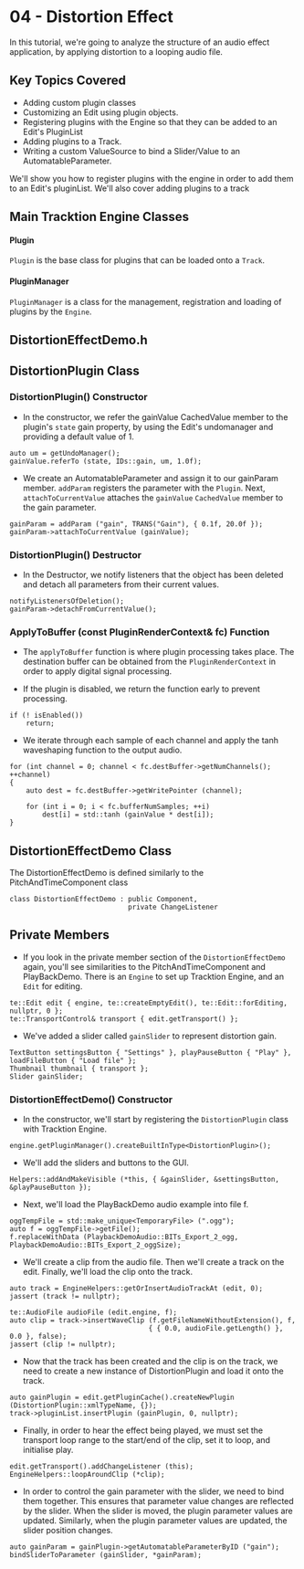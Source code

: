 # 04 - Distortion Effect

In this tutorial, we're going to analyze the structure of an audio effect application, by applying distortion to a looping audio file.

## Key Topics Covered

- Adding custom plugin classes
- Customizing an Edit using plugin objects.
- Registering plugins with the Engine so that they can be added to an Edit's PluginList
- Adding plugins to a Track.
- Writing a custom ValueSource to bind a Slider/Value to an AutomatableParameter.

We'll show you how to register plugins with the engine in order to add them to an Edit's pluginList. We'll also cover adding plugins to a track

## Main Tracktion Engine Classes

#### Plugin
`Plugin` is the base class for plugins that can be loaded onto a `Track`.

#### PluginManager
`PluginManager` is a class for the management, registration and loading of plugins by the `Engine`.

## DistortionEffectDemo.h


## DistortionPlugin Class

### DistortionPlugin() Constructor

- In the constructor, we refer the gainValue CachedValue member to the plugin's `state` gain property, by using the Edit's undomanager and providing a default value of 1.
```
auto um = getUndoManager();
gainValue.referTo (state, IDs::gain, um, 1.0f);
```

- We create an AutomatableParameter and assign it to our gainParam member. `addParam` registers the parameter with the `Plugin`. Next, `attachToCurrentValue` attaches the `gainValue` `CachedValue` member to the gain parameter.
```
gainParam = addParam ("gain", TRANS("Gain"), { 0.1f, 20.0f });
gainParam->attachToCurrentValue (gainValue);
```

### DistortionPlugin() Destructor

- In the Destructor, we notify listeners that the object has been deleted and detach all parameters from their current values.
```
notifyListenersOfDeletion();
gainParam->detachFromCurrentValue();
```

### ApplyToBuffer (const PluginRenderContext& fc) Function

- The `applyToBuffer` function is where plugin processing takes place. The destination buffer can be obtained from the `PluginRenderContext` in order to apply digital signal processing.

- If the plugin is disabled, we return the function early to prevent processing.
```
if (! isEnabled())
    return;
```

- We iterate through each sample of each channel and apply the tanh waveshaping function to the output audio.
```
for (int channel = 0; channel < fc.destBuffer->getNumChannels(); ++channel)
{
    auto dest = fc.destBuffer->getWritePointer (channel);
                
    for (int i = 0; i < fc.bufferNumSamples; ++i)
        dest[i] = std::tanh (gainValue * dest[i]);
}
```

## DistortionEffectDemo Class

The DistortionEffectDemo is defined similarly to the PitchAndTimeComponent class

```
class DistortionEffectDemo : public Component,
                             private ChangeListener
```

## Private Members
- If you look in the private member section of the `DistortionEffectDemo` again, you'll see similarities to the PitchAndTimeComponent and PlayBackDemo. There is an `Engine` to set up Tracktion Engine, and an `Edit` for editing.

```
te::Edit edit { engine, te::createEmptyEdit(), te::Edit::forEditing, nullptr, 0 };
te::TransportControl& transport { edit.getTransport() };
```
- We've added a slider called `gainSlider` to represent distortion gain.
```
TextButton settingsButton { "Settings" }, playPauseButton { "Play" }, loadFileButton { "Load file" };
Thumbnail thumbnail { transport };
Slider gainSlider;
```

### DistortionEffectDemo() Constructor

- In the constructor, we'll start by registering the `DistortionPlugin` class with Tracktion Engine.
```
engine.getPluginManager().createBuiltInType<DistortionPlugin>();
```

- We'll add the sliders and buttons to the GUI.
```
Helpers::addAndMakeVisible (*this, { &gainSlider, &settingsButton, &playPauseButton });
```

- Next, we'll load the PlayBackDemo audio example into file f.
```
oggTempFile = std::make_unique<TemporaryFile> (".ogg");
auto f = oggTempFile->getFile();
f.replaceWithData (PlaybackDemoAudio::BITs_Export_2_ogg, PlaybackDemoAudio::BITs_Export_2_oggSize);
```

- We'll create a clip from the audio file. Then we'll create a track on the edit. Finally, we'll load the clip onto the track.
```
auto track = EngineHelpers::getOrInsertAudioTrackAt (edit, 0);
jassert (track != nullptr);

te::AudioFile audioFile (edit.engine, f);
auto clip = track->insertWaveClip (f.getFileNameWithoutExtension(), f,
                                  { { 0.0, audioFile.getLength() }, 0.0 }, false);
jassert (clip != nullptr);
```

- Now that the track has been created and the clip is on the track, we need to create a new instance of DistortionPlugin and load it onto the track.
```
auto gainPlugin = edit.getPluginCache().createNewPlugin (DistortionPlugin::xmlTypeName, {});
track->pluginList.insertPlugin (gainPlugin, 0, nullptr);
```
- Finally, in order to hear the effect being played, we must set the transport loop range to the start/end of the clip, set it to loop, and initialise play.
```
edit.getTransport().addChangeListener (this);
EngineHelpers::loopAroundClip (*clip);
```

- In order to control the gain parameter with the slider, we need to bind them together. This ensures that parameter value changes are reflected by the slider. When the slider is moved, the plugin parameter values are updated. Similarly, when the plugin parameter values are updated, the slider position changes.
```
auto gainParam = gainPlugin->getAutomatableParameterByID ("gain");
bindSliderToParameter (gainSlider, *gainParam);
```